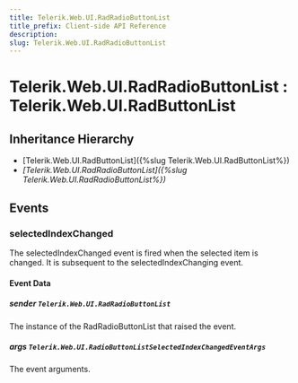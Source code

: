 ```yaml
---
title: Telerik.Web.UI.RadRadioButtonList
title_prefix: Client-side API Reference
description:
slug: Telerik.Web.UI.RadRadioButtonList
---
```


# Telerik.Web.UI.RadRadioButtonList : Telerik.Web.UI.RadButtonList 

## Inheritance Hierarchy

* [Telerik.Web.UI.RadButtonList]({%slug Telerik.Web.UI.RadButtonList%})
* *[Telerik.Web.UI.RadRadioButtonList]({%slug Telerik.Web.UI.RadRadioButtonList%})*


## Events

### selectedIndexChanged 

The selectedIndexChanged event is fired when the selected item is changed. It is subsequent to the selectedIndexChanging event.

#### Event Data

#####  sender `Telerik.Web.UI.RadRadioButtonList`

The instance of the RadRadioButtonList that raised the event.

##### args `Telerik.Web.UI.RadioButtonListSelectedIndexChangedEventArgs`

The event arguments.  


